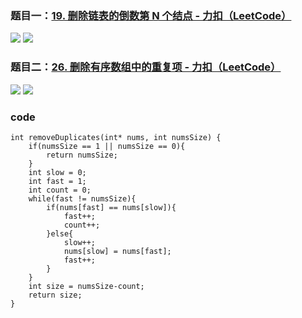 ### 题目一：[19. 删除链表的倒数第 N 个结点 - 力扣（LeetCode）](https://leetcode.cn/problems/remove-nth-node-from-end-of-list/description/)

![](https://younglion.oss-cn-beijing.aliyuncs.com/%E5%B1%8F%E5%B9%95%E6%88%AA%E5%9B%BE%202024-04-08%20141332.png)
![](https://younglion.oss-cn-beijing.aliyuncs.com/%E5%B1%8F%E5%B9%95%E6%88%AA%E5%9B%BE%202024-04-08%20141327.png)



### 题目二：[26. 删除有序数组中的重复项 - 力扣（LeetCode）](https://leetcode.cn/problems/remove-duplicates-from-sorted-array/description/)

![](https://younglion.oss-cn-beijing.aliyuncs.com/%E5%B1%8F%E5%B9%95%E6%88%AA%E5%9B%BE%202024-04-08%20134915.png)
![](https://younglion.oss-cn-beijing.aliyuncs.com/%E5%B1%8F%E5%B9%95%E6%88%AA%E5%9B%BE%202024-04-08%20134905.png)

### code

```
int removeDuplicates(int* nums, int numsSize) {
    if(numsSize == 1 || numsSize == 0){
        return numsSize;
    }
    int slow = 0;
    int fast = 1;
    int count = 0;
    while(fast != numsSize){
        if(nums[fast] == nums[slow]){
            fast++;
            count++;
        }else{
            slow++;
            nums[slow] = nums[fast];
            fast++;
        }
    }
    int size = numsSize-count;
    return size;
}
```

